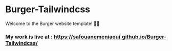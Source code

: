 # Burger-Tailwindcss
Welcome to the Burger website template! 🍔🌟
### My work is live at : https://safouanemeniaoui.github.io/Burger-Tailwindcss/
